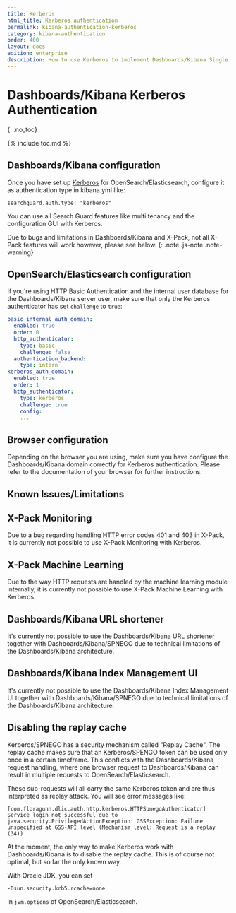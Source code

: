 ```yaml
---
title: Kerberos
html_title: Kerberos authentication
permalink: kibana-authentication-kerberos
category: kibana-authentication
order: 400
layout: docs
edition: enterprise
description: How to use Kerberos to implement Dashboards/Kibana Single Sign On and  to protect your data from any unauthorized access.
---
```

<!---
Copyright 2020 floragunn GmbH
-->

# Dashboards/Kibana Kerberos Authentication
{: .no_toc}

{% include toc.md %}

## Dashboards/Kibana configuration

Once you have set up [Kerberos](../_docs_auth_auth/auth_auth_kerberos.md) for OpenSearch/Elasticsearch, configure it as authentication type in kibana.yml like: 

```
searchguard.auth.type: "kerberos"
```

You can use all Search Guard features like multi tenancy and the configuration GUI with Kerberos. 

Due to bugs and limitations in Dashboards/Kibana and X-Pack, not all X-Pack features will work however, please see below.
{: .note .js-note .note-warning}

## OpenSearch/Elasticsearch configuration

If you're using HTTP Basic Authentication and the internal user database for the Dashboards/Kibana server user, make sure that only the Kerberos authenticator has set `challenge` to `true`:

```yaml
basic_internal_auth_domain: 
  enabled: true
  order: 0
  http_authenticator:
    type: basic
    challenge: false
  authentication_backend:
    type: intern
kerberos_auth_domain: 
  enabled: true
  order: 1
  http_authenticator:
    type: kerberos
    challenge: true
    config:
    ...
```

## Browser configuration

Depending on the browser you are using, make sure you have configure the Dashboards/Kibana domain correctly for Kerberos authentication. Please refer to the documentation of your browser for further instructions.

## Known Issues/Limitations

## X-Pack Monitoring

Due to a bug regarding handling HTTP error codes 401 and 403 in X-Pack, it is currently not possible to use X-Pack Monitoring with Kerberos. 

## X-Pack Machine Learning

Due to the way HTTP requests are handled by the machine learning module internally, it is currently not possible to use X-Pack Machine Learning with Kerberos. 

## Dashboards/Kibana URL shortener

It's currently not possible to use the Dashboards/Kibana URL shortener together with Dashboards/Kibana/SPNEGO due to technical limitations of the Dashboards/Kibana architecture.

## Dashboards/Kibana Index Management UI

It's currently not possible to use the Dashboards/Kibana Index Management UI together with Dashboards/Kibana/SPNEGO due to technical limitations of the Dashboards/Kibana architecture.

## Disabling the replay cache

Kerberos/SPNEGO has a security mechanism called "Replay Cache". The replay cache makes sure that an Kerberos/SPENGO token can be used only once in a certain timeframe. This conflicts with the Dashboards/Kibana request handling, where one browser request to Dashboards/Kibana can result in multiple requests to OpenSearch/Elasticsearch.

These sub-requests will all carry the same Kerberos token and are thus interpreted as replay attack. You will see error messages like:

```
[com.floragunn.dlic.auth.http.kerberos.HTTPSpnegoAuthenticator] Service login not successful due to java.security.PrivilegedActionException: GSSException: Failure unspecified at GSS-API level (Mechanism level: Request is a replay (34)) 
```

At the moment, the only way to make Kerberos work with Dashboards/Kibana is to disable the replay cache. This is of course not optimal, but so far the only known way.

With Oracle JDK, you can set

```
-Dsun.security.krb5.rcache=none
```

in `jvm.options` of OpenSearch/Elasticsearch. 
